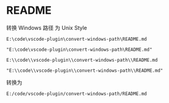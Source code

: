 # README

转换 Windows 路径 为 Unix Style

`E:\code\vscode-plugin\convert-windows-path\README.md`

`"E:\code\vscode-plugin\convert-windows-path\README.md"`

`E:\\code\\vscode-plugin\\convert-windows-path\\README.md`

`"E:\\code\\vscode-plugin\\convert-windows-path\\README.md"`

转换为

`E:/code/vscode-plugin/convert-windows-path/README.md`
